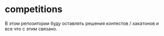 # competitions

В этом репозитории буду оставлять решения контестов / хакатонов и все что с этим связано.
